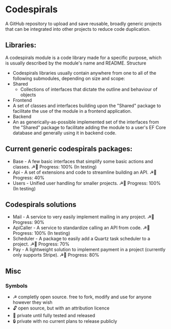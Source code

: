 # Codespirals

A GitHub repository to upload and save reusable, broadly generic projects that can be integrated into other projects to reduce code duplication.

## Libraries:
A codespirals module is a code library made for a specific purpose, which is usually described by the module's name and README.
Structure
* Codespirals libraries usually contain anywhere from one to all of the following submodules, depending on size and scope:
 * Shared
   * Collections of interfaces that dictate the outline and behaviour of objects 
 * Frontend
  * A set of classes and interfaces building upon the "Shared" package to facilitate the use of the module in a frontend application. 
 * Backend
  * An as generically-as-possible implemented set of the interfaces from the "Shared" package to facilitate adding the module to a user's EF Core database and generally using it in backend code.

## Current generic codespirals packages:
* Base - A few basic interfaces that simplify some basic actions and classes. ☭🔑 Progress: 100% (In testing)
* Api - A set of extensions and code to streamline building an API. ☭🔑 Progress: 40%
* Users - Unified user handling for smaller projects. ☭🔑 Progress: 100% (In testing)

## Codespirals solutions
* Mail - A service to very easily implement mailing in any project. ☭🔑 Progress: 90%
* ApiCaller - A service to standardize calling an API from code. ☭🔑 Progress: 100% (In testing)
* Scheduler - A package to easily add a Quartz task scheduler to a project. ☭🔑 Progress: 70%
* Pay - A lightweight solution to implement payment in a project (currently only supports Stripe). ☭🔑 Progress: 80%


## Misc
### Symbols
* ☭ completly open source. free to fork, modify and use for anyone however they wish
* 🔓 open source, but with an attribution licence
* 🔑 private until fully tested and released
* 🔒 private with no current plans to release publicly
